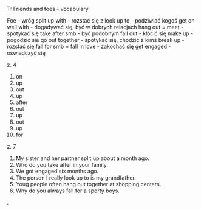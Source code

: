 T: Friends and foes - vocabulary

Foe - wróg
split up with - rozstać się z
look up to - podziwiać kogoś
get on well with - dogadywać się, być w dobrych relacjach
hang out = meet - spotykać się
take after smb - być podobnym
fall out - kłócić się
make up - pogodzić się
go out together - spotykać się, chodzić z kimś
break up - rozstać się
fall for smb = fall in love - zakochać się
get engaged - oświadczyć się

z. 4
1. on
2. up
3. out
4. up
5. after
6. out
7. up
8. out
9. up
10. for

z. 7
1. My sister and her partner split up about a month ago.
2. Who do you take after in your family.
3. We got engaged six months ago.
4. The person I really look up to is my grandfather.
5. Youg people often hang out together at shopping centers.
6. Why do you always fall for a sporty boys.

.
